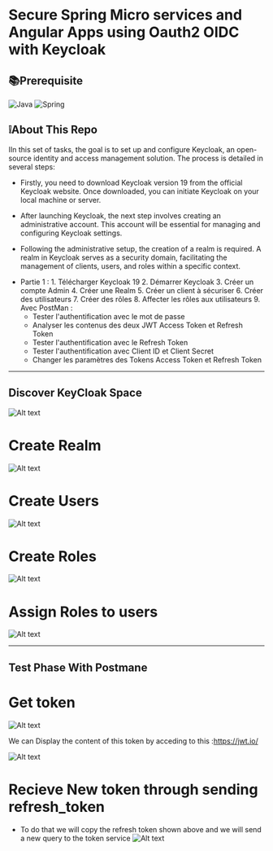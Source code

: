 # Secure Spring Micro services and Angular Apps using Oauth2 OIDC  with Keycloak

## 📚Prerequisite

![Java](https://img.shields.io/badge/java-%23ED8B00.svg?style=for-the-badge&logo=openjdk&logoColor=white)
![Spring](https://img.shields.io/badge/spring-%236DB33F.svg?style=for-the-badge&logo=spring&logoColor=white)



## ❕About This Repo

IIn this set of tasks, the goal is to set up and configure Keycloak, an open-source identity and access management solution. The process is detailed in several steps:

- Firstly, you need to download Keycloak version 19 from the official Keycloak website. Once downloaded, you can initiate Keycloak on your local machine or server.

- After launching Keycloak, the next step involves creating an administrative account. This account will be essential for managing and configuring Keycloak settings.

- Following the administrative setup, the creation of a realm is required. A realm in Keycloak serves as a security domain, facilitating the management of clients, users, and roles within a specific context.

* Partie 1 : 
            1. Télécharger Keycloak 19
            2. Démarrer Keycloak
            3. Créer un compte Admin
            4. Créer une Realm
            5. Créer un client à sécuriser
            6. Créer des utilisateurs
            7. Créer des rôles
            8. Affecter les rôles aux utilisateurs
            9. Avec PostMan :
    - Tester l'authentification avec le mot de passe
    - Analyser les contenus des deux JWT Access Token et Refresh Token
    - Tester l'authentification avec le Refresh Token
    - Tester l'authentification avec Client ID et Client Secret
    - Changer les paramètres des Tokens Access Token et Refresh Token
************************************************************************************************************************************************************************
  ## Discover KeyCloak Space

![Alt text](./Assets/image-1.png)

  # Create Realm
  ![Alt text](./Assets/image.png)
  # Create Users
  ![Alt text](./Assets/image-2.png)
  # Create Roles
  ![Alt text](./Assets/image-3.png)
  # Assign Roles to users
  ![Alt text](./Assets/image-4.png)

  
************************************************************************************************************************************************************************

## Test Phase With Postmane 

# Get token 

![Alt text](./Assets/image-5.png)

We can Display the content of this token by acceding to this :https://jwt.io/

![Alt text](./Assets/image-6.png)


# Recieve New token through sending refresh_token

- To do that we will copy the refresh token shown above and we will send a new query to the token service 
     ![Alt text](./Assets/image-7.png)

     